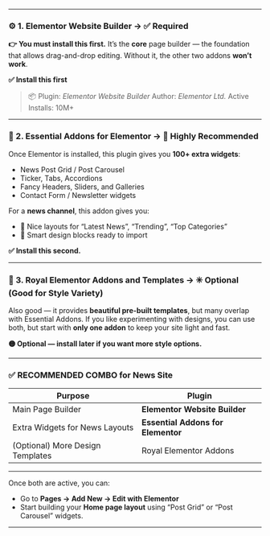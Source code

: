
---

### ⚙️ 1. **Elementor Website Builder** → ✅ **Required**

**👉 You must install this first.**
It’s the **core** page builder — the foundation that allows drag-and-drop editing.
Without it, the other two addons **won’t work**.

**✅ Install this first**

> 📦 Plugin: *Elementor Website Builder*
> Author: *Elementor Ltd.*
> Active Installs: 10M+

---

### 🧩 2. **Essential Addons for Elementor** → 💎 **Highly Recommended**

Once Elementor is installed, this plugin gives you **100+ extra widgets**:

* News Post Grid / Post Carousel
* Ticker, Tabs, Accordions
* Fancy Headers, Sliders, and Galleries
* Contact Form / Newsletter widgets

For a **news channel**, this addon gives you:

* 📰 Nice layouts for “Latest News”, “Trending”, “Top Categories”
* 🧠 Smart design blocks ready to import

**✅ Install this second.**

---

### 🎨 3. **Royal Elementor Addons and Templates** → ✳️ Optional (Good for Style Variety)

Also good — it provides **beautiful pre-built templates**, but many overlap with Essential Addons.
If you like experimenting with designs, you can use both, but start with **only one addon** to keep your site light and fast.

**🟡 Optional — install later if you want more style options.**

---

### ✅ RECOMMENDED COMBO for News Site

| Purpose                          | Plugin                             |
| -------------------------------- | ---------------------------------- |
| Main Page Builder                | **Elementor Website Builder**      |
| Extra Widgets for News Layouts   | **Essential Addons for Elementor** |
| (Optional) More Design Templates | Royal Elementor Addons             |

---

Once both are active, you can:

* Go to **Pages → Add New → Edit with Elementor**
* Start building your **Home page layout** using “Post Grid” or “Post Carousel” widgets.

---

